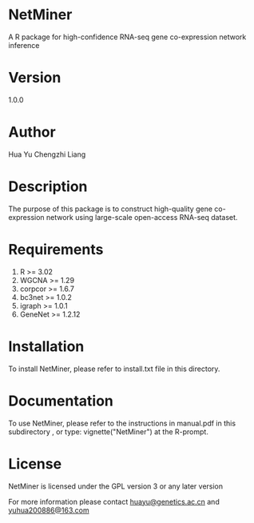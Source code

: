 # NetMiner
A R package for high-confidence RNA-seq gene co-expression network inference

# Version
1.0.0

# Author
Hua Yu Chengzhi Liang

# Description
The purpose of this package is to construct high-quality gene co-expression network using large-scale open-access RNA-seq dataset.

# Requirements
1. R >= 3.02
2. WGCNA >= 1.29
3. corpcor >= 1.6.7
4. bc3net >= 1.0.2
5. igraph >= 1.0.1
6. GeneNet >= 1.2.12

# Installation
To install NetMiner, please refer to install.txt file in this directory.

# Documentation
To use NetMiner, please refer to the instructions in manual.pdf in this subdirectory , or type: vignette("NetMiner") at the R-prompt.

# License
NetMiner is licensed under the GPL version 3 or any later version

For more information please contact huayu@genetics.ac.cn and yuhua200886@163.com
